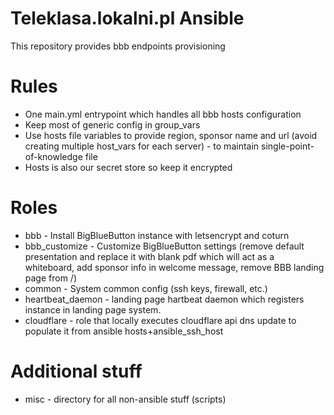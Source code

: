Teleklasa.lokalni.pl Ansible
============================

This repository provides bbb endpoints provisioning

Rules
=====

* One main.yml entrypoint which handles all bbb hosts configuration
* Keep most of generic config in group_vars
* Use hosts file variables to provide region, sponsor name and url (avoid creating multiple host_vars for each server) - to maintain single-point-of-knowledge file
* Hosts is also our secret store so keep it encrypted

Roles
=====
* bbb - Install BigBlueButton instance with letsencrypt and coturn
* bbb_customize - Customize BigBlueButton settings (remove default presentation and replace it with blank pdf which will act as a whiteboard, add sponsor info in welcome message, remove BBB landing page from /)
* common - System common config (ssh keys, firewall, etc.)
* heartbeat_daemon - landing page hartbeat daemon which registers instance in landing page system.
* cloudflare - role that locally executes cloudflare api dns update to populate it from ansible hosts+ansible_ssh_host

Additional stuff
================
* misc - directory for all non-ansible stuff (scripts)
